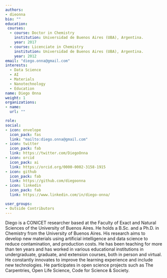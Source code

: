 ```yaml
---
authors:
- dieonna
bio: ""
education: 
 courses:
  - course: Doctor in Chemistry
    institution: Universidad de Buenos Aires (UBA), Argentina.
    year: 2017 
  - course: Licenciate in Chemistry
    institution: Universidad de Buenos Aires (UBA), Argentina.
    year: 2012
email: "diego.onna@gmail.com"
interests:
  - Data Science
  - AI
  - Materials
  - Nanotechnology
  - Education
name: Diego Onna
weight: 1
organizations:
- name: 
  url: ""

role: 
social:
- icon: envelope
  icon_pack: fas
  link: "mailto:diego.onna@gmail.com"
- icon: twitter
  icon_pack: fab
  link: https://twitter.com/DiegoOnna
- icon: orcid
  icon_pack: ai
  link: https://orcid.org/0000-0002-3158-1915
- icon: github
  icon_pack: fab
  link: https://github.com/diegoonna
- icon: linkedin
  icon_pack: fab
  link: https://www.linkedin.com/in/diego-onna/

user_groups:
- Outside Contributors
---
```


Diego is a CONICET researcher based at the Faculty of Exact and Natural Sciences of the University of Buenos Aires. He holds a B.Sc. and a Ph.D. in Chemistry from the University of Buenos Aires. His research aims to develop new materials using artificial intelligence and data science to reduce contamination, and production costs. He has been teaching for more than ten years and has worked in various educational institutions in undergraduate, graduate, and extension courses, both in person and virtual. He constantly innovates to improve the learning experience and include new technologies. He participates in open science projects such as The Carpentries, Open Life Science, Code for Science & Society.

